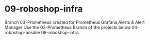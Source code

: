 # 09-roboshop-infra

Branch 03-Prometheus created for Prometheus Grafana,Alerts & Alert Manager
Use the 03-Prometheus Branch of the projects below
04-roboshop-ansible
09-roboshop-infra
